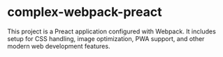 # complex-webpack-preact
This project is a Preact application configured with Webpack. It includes setup for CSS handling, image optimization, PWA support, and other modern web development features.
